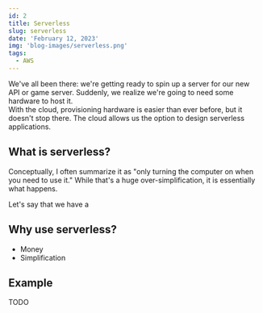 ```yaml
---
id: 2
title: Serverless
slug: serverless
date: 'February 12, 2023'
img: 'blog-images/serverless.png'
tags:
  - AWS
---
```



We've all been there: we're getting ready to spin up a server for our new API or game server. Suddenly, we realize we're going to need some hardware to host it. \
With the cloud, provisioning hardware is easier than ever before, but it doesn't stop there. The cloud allows us the option to design serverless applications.

<!--more-->

## What is serverless?
Conceptually, I often summarize it as "only turning the computer on when you need to use it." While that's a huge over-simplification, it is essentially what happens.

Let's say that we have a 

## Why use serverless?
- Money
- Simplification

## Example
TODO
